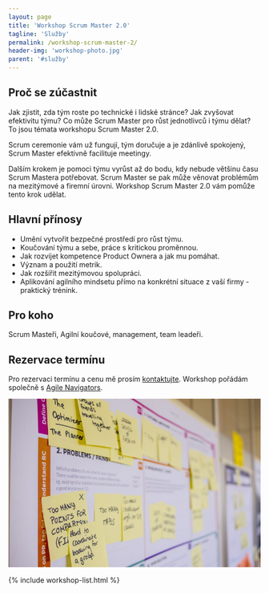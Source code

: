 ```yaml
---
layout: page
title: 'Workshop Scrum Master 2.0'
tagline: 'Služby'
permalink: /workshop-scrum-master-2/
header-img: 'workshop-photo.jpg'
parent: '#služby'
---
```


## Proč se zúčastnit

Jak zjistit, zda tým roste po technické i lidské stránce?
Jak zvyšovat efektivitu týmu?
Co může Scrum Master pro růst jednotlivců i týmu dělat?
To jsou témata workshopu Scrum Master 2.0.

Scrum ceremonie vám už fungují, tým doručuje a je zdánlivě spokojený,
Scrum Master efektivně facilituje meetingy.

Dalším krokem je pomoci týmu vyrůst až do bodu,
kdy nebude většinu času Scrum Mastera potřebovat.
Scrum Master se pak může věnovat problémům na mezitýmové a firemní úrovni.
Workshop Scrum Master 2.0 vám pomůže tento krok udělat.

## Hlavní přínosy

- Umění vytvořit bezpečné prostředí pro růst týmu.
- Koučování týmu a sebe, práce s kritickou proměnnou.
- Jak rozvíjet kompetence Product Ownera a jak mu pomáhat.
- Význam a použití metrik.
- Jak rozšířit mezitýmovou spolupráci.
- Aplikování agilního mindsetu přímo na konkrétní situace z vaší firmy - praktický trénink.

## Pro koho

Scrum Masteři, Agilní koučové, management, team leadeři.

## Rezervace termínu

Pro rezervaci termínu a cenu mě prosím [kontaktujte](/#kontakt).
Workshop pořádám společně s [Agile Navigators](https://agilenavigators.com/).

![Workshop Scrum Master 2.0](/images/blog/scrum-master-2.jpg)

{% include workshop-list.html %}
